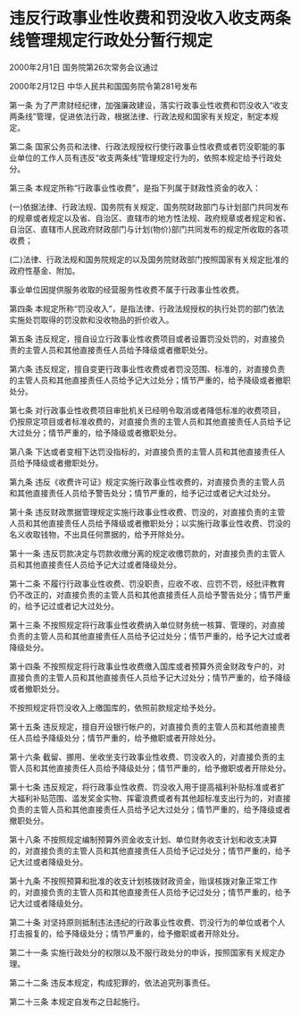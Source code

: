 # 违反行政事业性收费和罚没收入收支两条线管理规定行政处分暂行规定

2000年2月1日 国务院第26次常务会议通过

2000年2月12日 中华人民共和国国务院令第281号发布　

<!-- INFO END -->

第一条 为了严肃财经纪律，加强廉政建设，落实行政事业性收费和罚没收入“收支两条线”管理，促进依法行政，根据法律、行政法规和国家有关规定，制定本规定。

第二条 国家公务员和法律、行政法规授权行使行政事业性收费或者罚没职能的事业单位的工作人员有违反“收支两条线”管理规定行为的，依照本规定给予行政处分。

第三条 本规定所称“行政事业性收费”，是指下列属于财政性资金的收入：

(一)依据法律、行政法规、国务院有关规定、国务院财政部门与计划部门共同发布的规章或者规定以及省、自治区、直辖市的地方性法规、政府规章或者规定和省、自治区、直辖市人民政府财政部门与计划(物价)部门共同发布的规定所收取的各项收费；

(二)法律、行政法规和国务院规定的以及国务院财政部门按照国家有关规定批准的政府性基金、附加。

事业单位因提供服务收取的经营服务性收费不属于行政事业性收费。

第四条 本规定所称“罚没收入”，是指法律、行政法规授权的执行处罚的部门依法实施处罚取得的罚没款和没收物品的折价收入。

第五条 违反规定，擅自设立行政事业性收费项目或者设置罚没处罚的，对直接负责的主管人员和其他直接责任人员给予降级或者撤职处分。

第六条 违反规定，擅自变更行政事业性收费或者罚没范围、标准的，对直接负责的主管人员和其他直接责任人员给予记大过处分；情节严重的，给予降级或者撤职处分。

第七条 对行政事业性收费项目审批机关已经明令取消或者降低标准的收费项目，仍按原定项目或者标准收费的，对直接负责的主管人员和其他直接责任人员给予记大过处分；情节严重的，给予降级或者撤职处分。

第八条 下达或者变相下达罚没指标的，对直接负责的主管人员和其他直接责任人员给予降级或者撤职处分。

第九条 违反《收费许可证》规定实施行政事业性收费的，对直接负责的主管人员和其他直接责任人员给予警告处分；情节严重的，给予记过或者记大过处分。

第十条 违反财政票据管理规定实施行政事业性收费、罚没的，对直接负责的主管人员和其他直接责任人员给予降级或者撤职处分；以实施行政事业性收费、罚没的名义收取钱物，不出具任何票据的，给予开除处分。

第十一条 违反罚款决定与罚款收缴分离的规定收缴罚款的，对直接负责的主管人员和其他直接责任人员给予记大过或者降级处分。

第十二条 不履行行政事业性收费、罚没职责，应收不收、应罚不罚，经批评教育仍不改正的，对直接负责的主管人员和其他直接责任人员给予警告处分；情节严重的，给予记过或者记大过处分。

第十三条 不按照规定将行政事业性收费纳入单位财务统一核算、管理的，对直接负责的主管人员和其他直接责任人员给予记过处分；情节严重的，给予记大过或者降级处分。

第十四条 不按照规定将行政事业性收费缴入国库或者预算外资金财政专户的，对直接负责的主管人员和其他直接责任人员给予记大过处分；情节严重的，给予降级或者撤职处分。

不按照规定将罚没收入上缴国库的，依照前款规定给予处分。

第十五条 违反规定，擅自开设银行帐户的，对直接负责的主管人员和其他直接责任人员给予降级处分；情节严重的，给予撤职或者开除处分。

第十六条 截留、挪用、坐收坐支行政事业性收费、罚没收入的，对直接负责的主管人员和其他直接责任人员给予降级处分；情节严重的，给予撤职或者开除处分。

第十七条 违反规定，将行政事业性收费、罚没收入用于提高福利补贴标准或者扩大福利补贴范围、滥发奖金实物、挥霍浪费或者有其他超标准支出行为的，对直接负责的主管人员和其他直接责任人员给予记大过处分；情节严重的，给予降级或者撤职处分。

第十八条 不按照规定编制预算外资金收支计划、单位财务收支计划和收支决算的，对直接负责的主管人员和其他直接责任人员给予记过处分；情节严重的，给予记大过或者降级处分。

第十九条 不按照预算和批准的收支计划核拨财政资金，贻误核拨对象正常工作的，对直接负责的主管人员和其他直接责任人员给予记过处分；情节严重的，给予记大过或者降级处分。

第二十条 对坚持原则抵制违法违纪的行政事业性收费、罚没行为的单位或者个人打击报复的，给予降级处分；情节严重的，给予撤职或者开除处分。

第二十一条 实施行政处分的权限以及不服行政处分的申诉，按照国家有关规定办理。

第二十二条 违反本规定，构成犯罪的，依法追究刑事责任。

第二十三条 本规定自发布之日起施行。